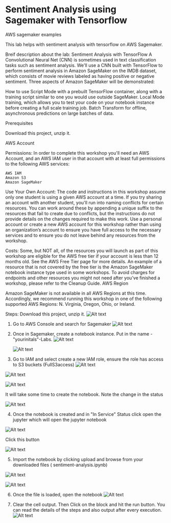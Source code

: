 # Sentiment Analysis using Sagemaker with Tensorflow
AWS sagemaker examples

This lab helps with sentiment analysis with tensorflow on AWS Sagemaker.

Breif description about the lab: 
Sentiment Analysis with TensorFlow
A Convolutional Neural Net (CNN) is sometimes used in text classification tasks such as sentiment analysis. We'll use a CNN built with TensorFlow to perform sentiment analysis in Amazon SageMaker on the IMDB dataset, which consists of movie reviews labeled as having positive or negative sentiment. Three aspects of Amazon SageMaker will be demonstrated:

How to use Script Mode with a prebuilt TensorFlow container, along with a training script similar to one you would use outside SageMaker.
Local Mode training, which allows you to test your code on your notebook instance before creating a full scale training job.
Batch Transform for offline, asynchronous predictions on large batches of data.

Prerequisites

Download this project, unzip it.

AWS Account

Permissions: In order to complete this workshop you'll need an AWS Account, and an AWS IAM user in that account with at least full permissions to the following AWS services:

    AWS IAM
    Amazon S3
    Amazon SageMaker
  
   
Use Your Own Account: The code and instructions in this workshop assume only one student is using a given AWS account at a time. If you try sharing an account with another student, you'll run into naming conflicts for certain resources. You can work around these by appending a unique suffix to the resources that fail to create due to conflicts, but the instructions do not provide details on the changes required to make this work. Use a personal account or create a new AWS account for this workshop rather than using an organization’s account to ensure you have full access to the necessary services and to ensure you do not leave behind any resources from the workshop.

Costs: Some, but NOT all, of the resources you will launch as part of this workshop are eligible for the AWS free tier if your account is less than 12 months old. See the AWS Free Tier page for more details. An example of a resource that is not covered by the free tier is the Amazon SageMaker notebook instance type used in some workshops. To avoid charges for endpoints and other resources you might not need after you've finished a workshop, please refer to the Cleanup Guide.
AWS Region

Amazon SageMaker is not available in all AWS Regions at this time. Accordingly, we recommend running this workshop in one of the following supported AWS Regions: N. Virginia, Oregon, Ohio, or Ireland.


Steps:
Download this project, unzip it.
![Alt text](images/img0.png?raw=true "Download project zip")



1) Go to AWS Console and search for Sagemaker
![Alt text](images/img1.png?raw=true "AWS Console - Sagemaker")
2) Once in Sagemaker, create a notebook instance. Put in the name - "yourinitals"-Labs. 
    ![Alt text](images/img2.png?raw=true "Notebook")
    
    ![Alt text](images/img3.png?raw=true "Notebook")
3) Go to IAM and select create a new IAM role, ensure the role has access to S3 buckets (FullS3access)
![Alt text](images/img4.png?raw=true "Notebook")


![Alt text](images/img5.png?raw=true "Notebook")


![Alt text](images/img6.png?raw=true "Notebook")

It will take some time to create the notebook. Note the change in the status

![Alt text](images/img7.png?raw=true "Notebook")

4) Once the notebook is created and in "In Service" Status click open the jupyter which will open the jupyter notebook

![Alt text](images/img8.png?raw=true "Notebook")

Click this button

![Alt text](images/img9.png?raw=true "Notebook")

5) Import the notebook by clicking upload and browse from your downloaded files ( 	sentiment-analysis.ipynb)

![Alt text](images/img10.png?raw=true "Notebook")

![Alt text](images/img11.png?raw=true "Notebook")

6) Once the file is loaded, open the notebook
![Alt text](images/img12.png?raw=true "Notebook")

7) Clear the cell output. Then Click on the block and hit the run button. You can read the details of the steps and also output after every execution.
![Alt text](images/img13.png?raw=true "Notebook")




